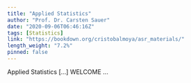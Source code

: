 ```yaml
---
title: "Applied Statistics"
author: "Prof. Dr. Carsten Sauer"
date: "2020-09-06T06:46:16Z"
tags: [Statistics]
link: "https://bookdown.org/cristobalmoya/asr_materials/"
length_weight: "7.2%"
pinned: false
---
```


Applied Statistics [...] WELCOME ...
